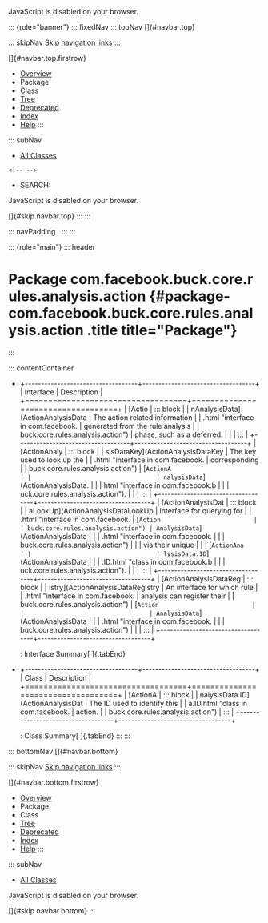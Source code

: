 <div>

JavaScript is disabled on your browser.

</div>

::: {role="banner"}
::: fixedNav
::: topNav
[]{#navbar.top}

::: skipNav
[Skip navigation links](#skip.navbar.top "Skip navigation links")
:::

[]{#navbar.top.firstrow}

-   [Overview](../../../../../../../index.html)
-   Package
-   Class
-   [Tree](package-tree.html)
-   [Deprecated](../../../../../../../deprecated-list.html)
-   [Index](../../../../../../../index-all.html)
-   [Help](../../../../../../../help-doc.html)
:::

::: subNav
-   [All Classes](../../../../../../../allclasses.html)

```{=html}
<!-- -->
```
-   SEARCH:

<div>

<div>

JavaScript is disabled on your browser.

</div>

</div>

[]{#skip.navbar.top}
:::
:::

::: navPadding
 
:::
:::

::: {role="main"}
::: header
# Package com.facebook.buck.core.rules.analysis.action {#package-com.facebook.buck.core.rules.analysis.action .title title="Package"}
:::

::: contentContainer
-   +-----------------------------------+-----------------------------------+
    | Interface                         | Description                       |
    +===================================+===================================+
    | [Actio                            | ::: block                         |
    | nAnalysisData](ActionAnalysisData | The action related information    |
    | .html "interface in com.facebook. | generated from the rule analysis  |
    | buck.core.rules.analysis.action") | phase, such as a deferred.        |
    |                                   | :::                               |
    +-----------------------------------+-----------------------------------+
    | [ActionAnaly                      | ::: block                         |
    | sisDataKey](ActionAnalysisDataKey | The key used to look up the       |
    | .html "interface in com.facebook. | corresponding                     |
    | buck.core.rules.analysis.action") | [`ActionA                         |
    |                                   | nalysisData`](ActionAnalysisData. |
    |                                   | html "interface in com.facebook.b |
    |                                   | uck.core.rules.analysis.action"). |
    |                                   | :::                               |
    +-----------------------------------+-----------------------------------+
    | [ActionAnalysisDat                | ::: block                         |
    | aLookUp](ActionAnalysisDataLookUp | Interface for querying for        |
    | .html "interface in com.facebook. | [`Action                          |
    | buck.core.rules.analysis.action") | AnalysisData`](ActionAnalysisData |
    |                                   | .html "interface in com.facebook. |
    |                                   | buck.core.rules.analysis.action") |
    |                                   | via their unique                  |
    |                                   | [`ActionAna                       |
    |                                   | lysisData.ID`](ActionAnalysisData |
    |                                   | .ID.html "class in com.facebook.b |
    |                                   | uck.core.rules.analysis.action"). |
    |                                   | :::                               |
    +-----------------------------------+-----------------------------------+
    | [ActionAnalysisDataReg            | ::: block                         |
    | istry](ActionAnalysisDataRegistry | An interface for which rule       |
    | .html "interface in com.facebook. | analysis can register their       |
    | buck.core.rules.analysis.action") | [`Action                          |
    |                                   | AnalysisData`](ActionAnalysisData |
    |                                   | .html "interface in com.facebook. |
    |                                   | buck.core.rules.analysis.action") |
    |                                   | :::                               |
    +-----------------------------------+-----------------------------------+

    : Interface Summary[ ]{.tabEnd}

-   +-----------------------------------+-----------------------------------+
    | Class                             | Description                       |
    +===================================+===================================+
    | [ActionA                          | ::: block                         |
    | nalysisData.ID](ActionAnalysisDat | The ID used to identify this      |
    | a.ID.html "class in com.facebook. | action.                           |
    | buck.core.rules.analysis.action") | :::                               |
    +-----------------------------------+-----------------------------------+

    : Class Summary[ ]{.tabEnd}
:::
:::

::: bottomNav
[]{#navbar.bottom}

::: skipNav
[Skip navigation links](#skip.navbar.bottom "Skip navigation links")
:::

[]{#navbar.bottom.firstrow}

-   [Overview](../../../../../../../index.html)
-   Package
-   Class
-   [Tree](package-tree.html)
-   [Deprecated](../../../../../../../deprecated-list.html)
-   [Index](../../../../../../../index-all.html)
-   [Help](../../../../../../../help-doc.html)
:::

::: subNav
-   [All Classes](../../../../../../../allclasses.html)

<div>

<div>

JavaScript is disabled on your browser.

</div>

</div>

[]{#skip.navbar.bottom}
:::
